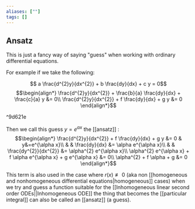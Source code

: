 ```yaml
---
aliases: [""]
tags: []
---
```


## Ansatz
This is just a fancy way of saying "guess" when working with ordinary differential equations.

For example if we take the following:

$$ a \frac{d^{2}y}{dx^{2}} + b \frac{dy}{dx} + c y = 0$$
$$\begin{align*}
\frac{d^{2}y}{dx^{2}} + \frac{b}{a} \frac{dy}{dx} + \frac{c}{a} y &= 0\\
\frac{d^{2}y}{dx^{2}} + f \frac{dy}{dx} + g y &= 0
\end{align*}$$

^9d621e

Then we call this guess $y=e^{\alpha x}$ the [[ansatz]] :
$$\begin{align*}
 \frac{d^{2}y}{dx^{2}} + f \frac{dy}{dx} + g y &= 0 & y&=e^{\alpha x}\\
 & & \frac{dy}{dx} &= \alpha e^{\alpha x}\\
 & & \frac{dy^{2}}{dx^{2}} &= \alpha^{2} e^{\alpha x}\\
\alpha^{2} e^{\alpha x} + f \alpha e^{\alpha x} + g e^{\alpha x} &= 0\\
\alpha^{2} + f \alpha + g &= 0
\end{align*}$$

This term is also used in the case where $r(x)\not\equiv 0$ (aka non [[homogeneous and nonhomogeneous differential equations|homogeneous]] cases) when we try and guess a function suitable for the [[Inhomogeneous linear second order ODEs||Inhomogeneous ODE]] the thing that becomes the [[particular integral]] can also be called an [[ansatz]] (a guess). 